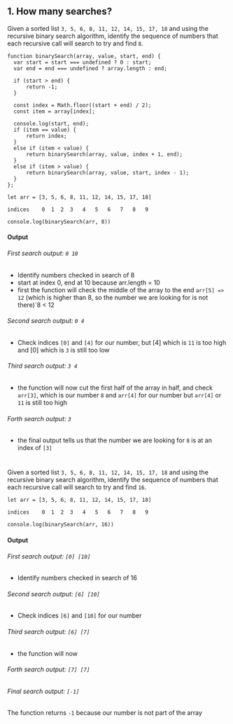 ## 1. How many searches?

Given a sorted list `3, 5, 6, 8, 11, 12, 14, 15, 17, 18` and using the recursive binary search algorithm, identify the sequence of numbers that each recursive call will search to try and find `8`.
  
  
  ```
  function binarySearch(array, value, start, end) {
    var start = start === undefined ? 0 : start;
    var end = end === undefined ? array.length : end;

    if (start > end) {
        return -1;
    }

    const index = Math.floor((start + end) / 2);
    const item = array[index];

    console.log(start, end);
    if (item == value) {
        return index;
    }
    else if (item < value) {
        return binarySearch(array, value, index + 1, end);
    }
    else if (item > value) {
        return binarySearch(array, value, start, index - 1);
    }
};
  ```  
  ```
let arr = [3, 5, 6, 8, 11, 12, 14, 15, 17, 18]
  
indices    0  1  2  3   4   5   6   7   8   9  

```
```
console.log(binarySearch(arr, 8))
```

#### Output

###### First search output: ```0 10```
- Identify numbers checked in search of 8
- start at index 0, end at 10 because arr.length = 10
- first the function will check the middle of the array to the end `arr[5] => 12` (which is higher than 8, so the number we are looking for is not there)`8 < 12

###### Second search output: ```0 4```
- Check indices `[0]` and `[4]` for our number, but [4] which is `11` is too high and [0] which is `3` is still too low

###### Third search output: ```3 4```
- the function will now cut the first half of the array in half, and check `arr[3]`, which is our number `8` and `arr[4]` for our number but `arr[4]` or `11` is still too high

###### Forth search output: ```3```
- the final output tells us that the number we are looking for `8` is at an index of `[3]`

#
  
Given a sorted list `3, 5, 6, 8, 11, 12, 14, 15, 17, 18` and using the recursive binary search algorithm, identify the sequence of numbers that each recursive call will search to try and find `16`.

  ```
let arr = [3, 5, 6, 8, 11, 12, 14, 15, 17, 18]
  
indices    0  1  2  3   4   5   6   7   8   9  

```
```
console.log(binarySearch(arr, 16))
```
#### Output

###### First search output: ```[0] [10]```
- Identify numbers checked in search of 16

###### Second search output: ```[6] [10]```
- Check indices `[6]` and `[10]` for our number

###### Third search output: ```[6] [7]```
- the function will now

###### Forth search output: ```[7] [7]```

###### Final search output: ```[-1]```
The function returns `-1` because our number is not part of the array
